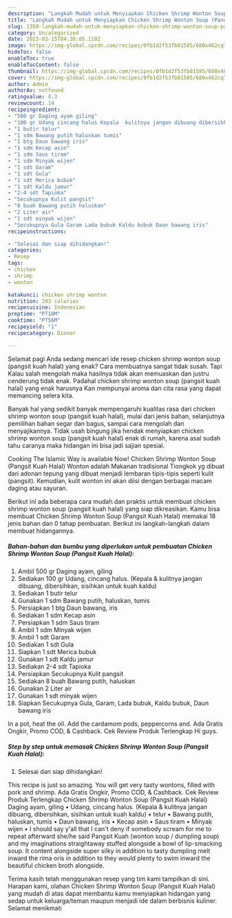 ```yaml
---
description: "Langkah Mudah untuk Menyiapkan Chicken Shrimp Wonton Soup (Pangsit Kuah Halal) yang Menggugah Selera"
title: "Langkah Mudah untuk Menyiapkan Chicken Shrimp Wonton Soup (Pangsit Kuah Halal) yang Menggugah Selera"
slug: 1359-langkah-mudah-untuk-menyiapkan-chicken-shrimp-wonton-soup-pangsit-kuah-halal-yang-menggugah-selera
category: Uncategorized
date: 2023-03-15T04:30:05.110Z
image: https://img-global.cpcdn.com/recipes/0fb1d2f53fb81585/680x482cq70/chicken-shrimp-wonton-soup-pangsit-kuah-halal-foto-resep-utama.jpg
hideToc: false
enableToc: true
enableTocContent: false
thumbnail: https://img-global.cpcdn.com/recipes/0fb1d2f53fb81585/680x482cq70/chicken-shrimp-wonton-soup-pangsit-kuah-halal-foto-resep-utama.jpg
cover: https://img-global.cpcdn.com/recipes/0fb1d2f53fb81585/680x482cq70/chicken-shrimp-wonton-soup-pangsit-kuah-halal-foto-resep-utama.jpg
author: Admin
authorAv: notfound
ratingvalue: 4.3
reviewcount: 14
recipeingredient:
- "500 gr Daging ayam giling"
- "100 gr Udang cincang halus Kepala  kulitnya jangan dibuang dibersihkan sisihkan untuk kuah kaldu"
- "1 butir telur"
- "1 sdm Bawang putih haluskan tumis"
- "1 btg Daun bawang iris"
- "1 sdm Kecap asin"
- "1 sdm Saus tiram"
- "1 sdm Minyak wijen"
- "1 sdt Garam"
- "1 sdt Gula"
- "1 sdt Merica bubuk"
- "1 sdt Kaldu jamur"
- "2-4 sdt Tapioka"
- "Secukupnya Kulit pangsit"
- "8 buah Bawang putih haluskan"
- "2 Liter air"
- "1 sdt minyak wijen"
- "Secukupnya Gula Garam Lada bubuk Kaldu bubuk Daun bawang iris"
recipeinstructions:

- "Selesai dan siap dihidangkan!"
categories:
- Resep
tags:
- chicken
- shrimp
- wonton

katakunci: chicken shrimp wonton 
nutrition: 203 calories
recipecuisine: Indonesian
preptime: "PT10M"
cooktime: "PT56M"
recipeyield: "1"
recipecategory: Dinner

---
```



Selamat pagi Anda sedang mencari ide resep chicken shrimp wonton soup (pangsit kuah halal) yang enak? Cara membuatnya sangat tidak susah. Tapi Kalau salah mengolah maka hasilnya tidak akan memuaskan dan justru cenderung tidak enak. Padahal chicken shrimp wonton soup (pangsit kuah halal) yang enak harusnya Kan mempunyai aroma dan cita rasa yang dapat memancing selera kita.


Banyak hal yang sedikit banyak mempengaruhi kualitas rasa dari chicken shrimp wonton soup (pangsit kuah halal), mulai dari jenis bahan, selanjutnya pemilihan bahan segar dan bagus, sampai cara mengolah dan menyajikannya. Tidak usah bingung jika hendak menyiapkan chicken shrimp wonton soup (pangsit kuah halal) enak di rumah, karena asal sudah tahu caranya maka hidangan ini bisa jadi sajian spesial.

Cooking The Islamic Way is available Now! Chicken Shrimp Wonton Soup (Pangsit Kuah Halal) Wonton adalah Makanan tradisional Tiongkok yg dibuat dari adonan tepung yang dibuat menjadi lembaran tipis-tipis seperti kulit (pangsit). Kemudian, kulit wonton ini akan diisi dengan berbagai macam daging atau sayuran.


Berikut ini ada beberapa cara mudah dan praktis untuk membuat chicken shrimp wonton soup (pangsit kuah halal) yang siap dikreasikan. Kamu bisa membuat Chicken Shrimp Wonton Soup (Pangsit Kuah Halal) memakai 18 jenis bahan dan 0 tahap pembuatan. Berikut ini langkah-langkah dalam membuat hidangannya.

<!--inarticleads1-->

##### Bahan-bahan dan bumbu yang diperlukan untuk pembuatan Chicken Shrimp Wonton Soup (Pangsit Kuah Halal):

1. Ambil 500 gr Daging ayam, giling
1. Sediakan 100 gr Udang, cincang halus. (Kepala &amp; kulitnya jangan dibuang, dibersihkan, sisihkan untuk kuah kaldu)
1. Sediakan 1 butir telur
1. Gunakan 1 sdm Bawang putih, haluskan, tumis
1. Persiapkan 1 btg Daun bawang, iris
1. Sediakan 1 sdm Kecap asin
1. Persiapkan 1 sdm Saus tiram
1. Ambil 1 sdm Minyak wijen
1. Ambil 1 sdt Garam
1. Sediakan 1 sdt Gula
1. Siapkan 1 sdt Merica bubuk
1. Gunakan 1 sdt Kaldu jamur
1. Sediakan 2-4 sdt Tapioka
1. Persiapkan Secukupnya Kulit pangsit
1. Sediakan 8 buah Bawang putih, haluskan
1. Gunakan 2 Liter air
1. Gunakan 1 sdt minyak wijen
1. Siapkan Secukupnya Gula, Garam, Lada bubuk, Kaldu bubuk, Daun bawang iris


In a pot, heat the oil. Add the cardamom pods, peppercorns and. Ada Gratis Ongkir, Promo COD, &amp; Cashback. Cek Review Produk Terlengkap Hi guys. 

<!--inarticleads2-->

##### Step by step untuk memasak Chicken Shrimp Wonton Soup (Pangsit Kuah Halal):


1. Selesai dan siap dihidangkan!

This recipe is just so amazing. You will get very tasty wontons, filled with pork and shrimp. Ada Gratis Ongkir, Promo COD, &amp; Cashback. Cek Review Produk Terlengkap Chicken Shrimp Wonton Soup (Pangsit Kuah Halal) Daging ayam, giling • Udang, cincang halus. (Kepala &amp; kulitnya jangan dibuang, dibersihkan, sisihkan untuk kuah kaldu) • telur • Bawang putih, haluskan, tumis • Daun bawang, iris • Kecap asin • Saus tiram • Minyak wijen • I should say y&#39;all that I can&#39;t deny if somebody scream for me to repeat afterward she/he said Pangsit Kuah (wonton soup / dumpling soup) and my imaginations straightaway stuffed alongside a bowl of lip-smacking soup. It content alongside super silky in addition to tasty dumpling melt inward the rima oris in addition to they would plenty to swim inward the beautiful chicken broth alongside. 

Terima kasih telah menggunakan resep yang tim kami tampilkan di sini. Harapan kami, olahan Chicken Shrimp Wonton Soup (Pangsit Kuah Halal) yang mudah di atas dapat membantu kamu menyiapkan hidangan yang sedap untuk keluarga/teman maupun menjadi ide dalam berbisnis kuliner. Selamat menikmati
